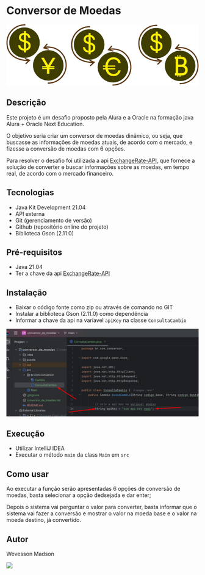 # Conversor de Moedas

<img src="./assets/capa.png">

## Descrição

Este projeto é um desafio proposto pela Alura e a Oracle na formação java Alura + Oracle Next Education.

O objetivo seria criar um conversor de moedas dinâmico, ou seja, que buscasse as informações de moedas atuais, de acordo com o mercado, e fizesse a conversão de moedas com 6 opções.

Para resolver o desafio foi utilizada a api [ExchangeRate-API](https://www.exchangerate-api.com/), que fornece a solução de converter e buscar informações sobre as moedas, em tempo real, de acordo com o mercado financeiro.

## Tecnologias

- Java Kit Development 21.04
- API externa
- Git (gerenciamento de versão)
- Github (repositório online do projeto)
- Biblioteca Gson (2.11.0)

## Pré-requisitos

- Java 21.04
- Ter a chave da api [ExchangeRate-API](https://www.exchangerate-api.com/)

## Instalação
- Baixar o código fonte como zip ou através de comando no GIT
- Instalar a biblioteca Gson (2.11.0) como dependência
- Informar a chave da api na varíavel `apiKey` na classe `ConsultaCambio`

<img src="./assets/chave_api_config.png">

## Execução
- Utilizar IntelliJ IDEA
- Executar o método `main` da class `Main` em `src`

## Como usar

Ao executar a função serão apresentadas 6 opções de conversão de moedas, basta selecionar a opção dedsejada e dar enter;

Depois o sistema vai perguntar o valor para converter, basta informar que o sistema vai fazer a conversão e mostrar o valor na moeda base e o valor na moeda destino, já convertido.

## Autor
Wevesson Madson

<a href="https://www.linkedin.com/in/wevesson-madson-9a5a4615a/"><img src="https://img.shields.io/badge/LinkedIn-0077B5?style=for-the-badge&logo=linkedin&logoColor=white" /></a>